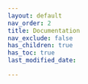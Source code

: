 ```yaml
---
layout: default
nav_order: 2
title: Documentation
nav_exclude: false
has_children: true
has_toc: true
last_modified_date: 

---
```

